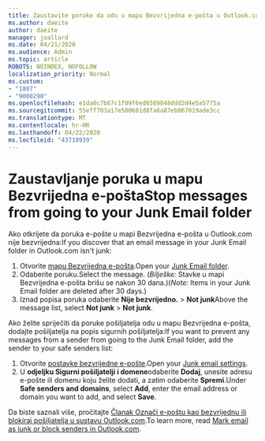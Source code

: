 ```yaml
---
title: Zaustavite poruke da odu u mapu Bezvrijedna e-pošta u Outlook.com
ms.author: daeite
author: daeite
manager: joallard
ms.date: 04/21/2020
ms.audience: Admin
ms.topic: article
ROBOTS: NOINDEX, NOFOLLOW
localization_priority: Normal
ms.custom:
- "1897"
- "9000290"
ms.openlocfilehash: e1da0c7b67c1f09f6ed6589848ddd2d4e5a5775a
ms.sourcegitcommit: 55eff703a17e500681d8fa6a87eb067019ade3cc
ms.translationtype: MT
ms.contentlocale: hr-HR
ms.lasthandoff: 04/22/2020
ms.locfileid: "43710939"
---
```

# <a name="stop-messages-from-going-to-your-junk-email-folder"></a><span data-ttu-id="8c91f-102">Zaustavljanje poruka u mapu Bezvrijedna e-pošta</span><span class="sxs-lookup"><span data-stu-id="8c91f-102">Stop messages from going to your Junk Email folder</span></span>

<span data-ttu-id="8c91f-103">Ako otkrijete da poruka e-pošte u mapi Bezvrijedna e-pošta u Outlook.com nije bezvrijedna:</span><span class="sxs-lookup"><span data-stu-id="8c91f-103">If you discover that an email message in your Junk Email folder in Outlook.com isn't junk:</span></span>

1. <span data-ttu-id="8c91f-104">Otvorite [mapu Bezvrijedna e-pošta](https://outlook.live.com/mail/junkemail).</span><span class="sxs-lookup"><span data-stu-id="8c91f-104">Open your [Junk Email folder](https://outlook.live.com/mail/junkemail).</span></span>
1. <span data-ttu-id="8c91f-105">Odaberite poruku.</span><span class="sxs-lookup"><span data-stu-id="8c91f-105">Select the message.</span></span> <span data-ttu-id="8c91f-106">(*Bilješke:* Stavke u mapi Bezvrijedna e-pošta brišu se nakon 30 dana.)</span><span class="sxs-lookup"><span data-stu-id="8c91f-106">(*Note:* Items in your Junk Email folder are deleted after 30 days.)</span></span>
1. <span data-ttu-id="8c91f-107">Iznad popisa poruka odaberite **Nije bezvrijedno.** > **Not junk**</span><span class="sxs-lookup"><span data-stu-id="8c91f-107">Above the message list, select **Not junk** > **Not junk**.</span></span>

<span data-ttu-id="8c91f-108">Ako želite spriječiti da poruke pošiljatelja odu u mapu Bezvrijedna e-pošta, dodajte pošiljatelja na popis sigurnih pošiljatelja:</span><span class="sxs-lookup"><span data-stu-id="8c91f-108">If you want to prevent any messages from a sender from going to the Junk Email folder, add the sender to your safe senders list:</span></span>

1. <span data-ttu-id="8c91f-109">Otvorite [postavke bezvrijedne e-pošte](https://go.microsoft.com/fwlink/?linkid=2035804).</span><span class="sxs-lookup"><span data-stu-id="8c91f-109">Open your [Junk email settings](https://go.microsoft.com/fwlink/?linkid=2035804).</span></span>
1. <span data-ttu-id="8c91f-110">U **odjeljku Sigurni pošiljatelji i domene**odaberite **Dodaj**, unesite adresu e-pošte ili domenu koju želite dodati, a zatim odaberite **Spremi**.</span><span class="sxs-lookup"><span data-stu-id="8c91f-110">Under **Safe senders and domains**, select **Add**, enter the email address or domain you want to add, and select **Save**.</span></span>

<span data-ttu-id="8c91f-111">Da biste saznali više, pročitajte [Članak Označi e-poštu kao bezvrijednu ili blokiraj pošiljatelja u sustavu Outlook.com](https://support.office.com/article/a3ece97b-82f8-4a5e-9ac3-e92fa6427ae4?wt.mc_id=Office_Outlook_com_Alchemy).</span><span class="sxs-lookup"><span data-stu-id="8c91f-111">To learn more, read [Mark email as junk or block senders in Outlook.com](https://support.office.com/article/a3ece97b-82f8-4a5e-9ac3-e92fa6427ae4?wt.mc_id=Office_Outlook_com_Alchemy).</span></span>

